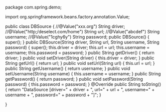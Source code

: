 package com.spring.demo;

import org.springframework.beans.factory.annotation.Value;

public class DBSource {
	//@Value("xxx.org")
	String driver;
	//@Value("http;/deselect.com/home")
	String url;
	//@Value("abcdef")
	String username;
	//@Value("1cghy6y")
	String password;
	public DBSource() {
		super();
	}
	public DBSource(String driver, String url, String username, String password) {
		super();
		this.driver = driver;
		this.url = url;
		this.username = username;
		this.password = password;
	}
	public String getDriver() {
		return driver;
	}
	public void setDriver(String driver) {
		this.driver = driver;
	}
	public String getUrl() {
		return url;
	}
	public void setUrl(String url) {
		this.url = url;
	}
	public String getUsername() {
		return username;
	}
	public void setUsername(String username) {
		this.username = username;
	}
	public String getPassword() {
		return password;
	}
	public void setPassword(String password) {
		this.password = password;
	}
	@Override
	public String toString() {
		return "DataSource [driver=" + driver + ", url=" + url + ", username=" + username + ", password=" + password
				+ "]";
	}

}
